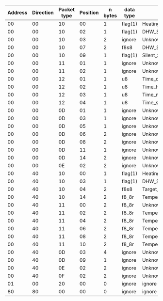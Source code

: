 | Address | Direction | Packet type | Position | n bytes | data type | name |
| --------| ----------| ------------| ---------| --------| ----------| -----|
| 00 | 00 | 10 | 00 | 1 | flag(1) | Heating_Status_Setting |
| 00 | 00 | 10 | 02 | 1 | flag(1) | DHW_Status_Setting |
| 00 | 00 | 10 | 03 | 2 | ignore | Unknown byte |
| 00 | 00 | 10 | 07 | 2 | f8s8 | DHW_Setpoint |
| 00 | 00 | 10 | 09 | 1 | flag(1) | Silent_Setting |
| 00 | 00 | 11 | 01 | 1 | ignore | Unknown byte 00 00 11 1 |
| 00 | 00 | 11 | 02 | 1 | ignore | Unknown byte 00 00 11 2 |
| 00 | 00 | 12 | 01 | 1 | u8 | Time_dow |
| 00 | 00 | 12 | 02 | 1 | u8 | Time_hours |
| 00 | 00 | 12 | 03 | 1 | u8 | Time_minutes |
| 00 | 00 | 12 | 04 | 1 | u8 | Time_seconds |
| 00 | 00 | 0D | 01 | 1 | ignore | Unknown field |
| 00 | 00 | 0D | 03 | 1 | ignore | Unknown field |
| 00 | 00 | 0D | 05 | 1 | ignore | Unknown field |
| 00 | 00 | 0D | 06 | 2 | ignore | Unknown field |
| 00 | 00 | 0D | 08 | 2 | ignore | Unknown field |
| 00 | 00 | 0D | 11 | 1 | ignore | Unknown field |
| 00 | 00 | 0D | 14 | 2 | ignore | Unknown field |
| 00 | 00 | 0E | 02 | 2 | ignore | Unknown counter |
| 00 | 40 | 10 | 00 | 1 | flag(1) | Heating_Status |
| 00 | 40 | 10 | 03 | 1 | flag(1) | DHW_Status |
| 00 | 40 | 10 | 04 | 2 | f8s8 | Target_Temperature_Leaving_Water |
| 00 | 40 | 10 | 14 | 2 | f8_8r | Temperature_outside |
| 00 | 40 | 11 | 00 | 2 | f8_8r | Unknown field |
| 00 | 40 | 11 | 02 | 2 | f8_8r | Temperature_DHW_Tank |
| 00 | 40 | 11 | 04 | 2 | f8_8r | Temperature_HP2Gas_Water |
| 00 | 40 | 11 | 06 | 2 | f8_8r | Temperature_Return_Water |
| 00 | 40 | 11 | 08 | 2 | f8_8r | Temperature_Leaving_Water |
| 00 | 40 | 11 | 10 | 2 | f8_8r | Temperature_Refrigerant_1 |
| 00 | 40 | 0D | 03 | 4 | ignore | Unknown counter |
| 00 | 40 | 0D | 09 | 1 | ignore | Unknown byte |
| 00 | 40 | 0E | 02 | 2 | ignore | Unknown counter |
| 00 | 40 | 0F | 02 | 2 | ignore | Unknown 2 bytes |
| 01 | 00 | 20 | 00 | 0 | ignore | ignore |
| 80 | 80 | 00 | 00 | 0 | ignore | ignore |
